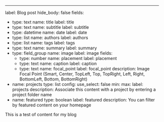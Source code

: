 ---
label: Blog post
hide_body: false
fields:
- type: text
  name: title
  label: title
- type: text
  name: subtitle
  label: subtitle
- type: datetime
  name: date
  label: date
- type: list
  name: authors
  label: authors
- type: list
  name: tags
  label: tags
- type: text
  name: summary
  label: summary
- type: field_group
  name: image
  label: image
  fields:
  - type: number
    name: placement
    label: placement
  - type: text
    name: caption
    label: caption
  - type: text
    name: focal_point
    label: focal_point
    description: Image Focal Point (Smart, Center, TopLeft, Top, TopRight, Left, Right,
      BottomLeft, Bottom, BottomRight)
- name: projects
  type: list
  config:
    use_select: false
    min: 
    max: 
  label: projects
  description: Associate this content with a project by entering a project folder
    name
- name: featured
  type: boolean
  label: featured
  description: You can filter by featured content on your homepage


This is a test of content for my blog
